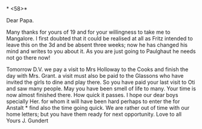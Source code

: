  <Gegen Ende Aug.>* <58>*

Dear Papa.

Many thanks for yours of 19 and for your willingness to take me to Mangalore. I first doubted that it could be realised at all as Fritz intended to leave this on the 3d and be absent three weeks; now he has changed his mind and writes to you about it. As you are just going to Paulghaut he needs not go there now!

Tomorrow D.V. we pay a visit to Mrs Holloway to the Cooks and finish the day with Mrs. Grant. a visit must also be paid to the Glassons who have invited the girls to dine and play there. So you have paid your last visit to Oti and saw many people. May you have been smell of life to many. Your time is now almost finished there. How quick it passes. I hope our dear boys specially Her. for whom it will have been hard perhaps to enter the for Anstalt <Voranstalt>* find also the time going quick. We are rather out of time with our home letters; but you have them ready for next opportunity. Love to all
 Yours
 J. Gundert

